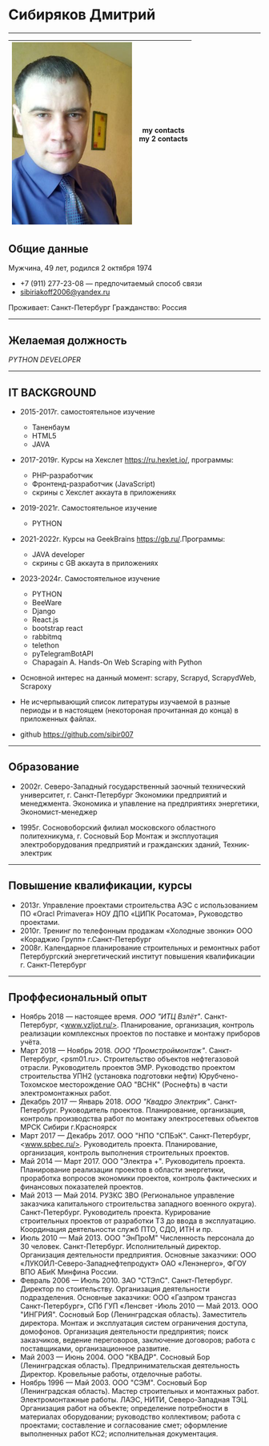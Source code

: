 # Сибиряков Дмитрий

**********
<!-- | photo | contacts | -->
<!-- | ![my photo](425302322.jpeg) | my contacts <br> my 2 contacts | -->
| <img src="./425302322.jpeg" width="240em"> | my contacts <br> my 2 contacts |
| --- | --- |



## Общие данные

Мужчина, 49 лет, родился 2 октября 1974

- +7 (911) 277-23-08 — предпочитаемый способ связи
- <sibiriakoff2006@yandex.ru>

Проживает: Санкт-Петербург
Гражданство: Россия

**********

## Желаемая должность

*PYTHON DEVELOPER*

**********

## IT BACKGROUND

- 2015-2017г. cамостоятельное изучение
  - Таненбаум
  - HTML5
  - JAVA
- 2017-2019г. Курсы на Хекслет <https://ru.hexlet.io/>, программы:
  - PHP-разработчик
  - Фронтенд-разработчик (JavaScript)
  - скрины с Хекслет аккаута в приложениях
- 2019-2021г. Самостоятельное изучение
  - PYTHON
- 2021-2022г. Курсы на GeekBrains <https://gb.ru/>.Программы:
  - JAVA developer
  - скрины с GB аккаута в приложениях
- 2023-2024г. Самостоятельное изучение
  - PYTHON
  - BeeWare
  - Django
  - React.js
  - bootstrap react
  - rabbitmq
  - telethon
  - pyTelegramBotAPI
  - Chapagain A. Hands-On Web Scraping with Python

- Основной интерес на данный момент: scrapy, Scrapyd, ScrapydWeb, Scrapoxy

- Не исчерпывающий список литературы изучаемой в разные периоды и в настоящем (некотороная прочитанная до конца) в приложенных файлах.

- github <https://github.com/sibir007>

**********

## Образование

- 2002г. Северо-Западный государственный заочный технический университет, г. Санкт-Петербург
Экономики предприятий и менеджмента. Экономика и упавление на предприятиях  энергетики, Экономист-менеджер

- 1995г. Сосновоборский филиал московского областного политехникума, г. Сосновый Бор
Монтаж и эксплуотация электроборудования предприятий и гражданских зданий, Техник-электрик

**********

## Повышение квалификации, курсы

- 2013г. Управление проектами строительства АЭС с использованием ПО «Oracl Primavera» НОУ ДПО «ЦИПК Росатома», Руководство проектами.
- 2010г. Тренинг по телефонным продажам «Холодные звонки» ООО «Кораджио Групп» г.Санкт-Петербург
- 2008г. Календарное планирование строительных и ремонтных работ Петербургский энергетический институт повышения квалификации г. Санкт-Петербург

**********

## Проффесиональный опыт

- Ноябрь 2018 — настоящее время.
    *ООО "ИТЦ Взлёт"*.
    Санкт-Петербург, <www.vzljot.ru/>.
    Планирование, организация, контроль реализации комплексных проектов по поставке и монтажу приборов учёта.
- Март 2018 — Ноябрь 2018.
    *ООО "Промстроймонтаж"*.
    Санкт-Петербург, <psm01.ru>.
    Строительство объектов нефтегазовой отрасли.
    Руководитель проектов ЭМР.
    Руководство проектом строительства УПН2 (установка подготовки нефти) Юрубчено-Тохомское месторождение ОАО "ВСНК" (Роснефть) в части электромонтажных работ.
- Декабрь 2017 — Январь 2018.
    *ООО "Квадро Электрик"*.
    Санкт-Петербург.
    Руководитель проектов.
    Планирование, организация, контроль производства работ по монтажу электросетевых объектов МРСК Сибири г.Красноярск
- Март 2017 — Декабрь 2017.
    ООО "НПО "СПБэК".
    Санкт-Петербург, <www.spbec.ru/>.
    Руководитель проекта.
    Планирование, организация, контроль выполнения строительных проектов.
- Май 2014 — Март 2017.
    ООО "Электра +".
    Руководитель проекта.
    Планирование реализации проектов в области энергетики, проработка вопросов экономики проектов, контроль фактических и финансовых показателей проектов.
- Май 2013 — Май 2014.
    РУЗКС ЗВО (Региональное управление заказчика капитального строительства западного военного округа).
    Санкт-Петербург.
    Руководитель проекта.
    Курирование строительных проектов от разработки ТЗ до ввода в эксплуатацию.
    Координация деятельности служб ПТО, СДО, ИТН и пр.
- Июль 2010 — Май 2013.
    ООО "ЭнПроМ" Численность персонала до 30 человек.
    Санкт-Петербург.
    Исполнительный директор.
    Организация деятельности предприятия.
    Основные заказчики: ООО «ЛУКОЙЛ-Северо-Западнефтепродукт»
    ОАО «Ленэнерго», ФГОУ ВПО АБиК Минфина России.
- Февраль 2006 — Июль 2010.
    ЗАО "СТЭлС".
    Санкт-Петербург.
    Директор по стоительству.
    Организация деятельности подразделения.
    Основные заказчики: ООО «Газпром трансгаз Санкт-Петербург», СПб ГУП «Ленсвет
-Июль 2010 — Май 2013.
    ООО "ИНГРИЯ".
    Сосновый Бор (Ленинградская область).
    Заместитель директора.
    Монтаж и эксплуатация систем ограничения доступа, домофонов.
    Организация деятельности предприятия; поиск заказчиков, ведение переговоров, заключение договоров; работа с поставщиками, организационное развитие.
- Май 2003 — Июнь 2004.
    ООО "КВАДР".
    Сосновый Бор (Ленинградская область).
    Предпринимательская деятельность Директор.
    Кровельные работы, отделочные работы.
- Ноябрь 1996 — Май 2003.
    ООО "СЭМ".
    Сосновый Бор (Ленинградская область).
    Мастер строительных и монтажных работ.
    Электромонтажные работы.
    ЛАЭС, НИТИ, Северо-Западная ТЭЦ.
    Организация работ на объекте; определение потребности в материалах оборудовании; руководство коллективом; работа с проектами; составление и согласование смет; оформление выполненных работ КС2; исполнительная документация.